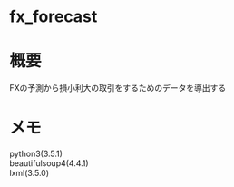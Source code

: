 # fx_forecast

# 概要
FXの予測から損小利大の取引をするためのデータを導出する

# メモ
python3(3.5.1)  
beautifulsoup4(4.4.1)  
lxml(3.5.0)
